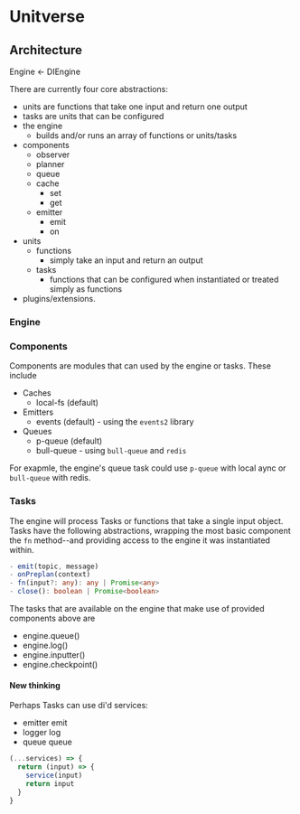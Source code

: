 # Unitverse

## Architecture

Engine
  <- DIEngine

There are currently four core abstractions:
- units are functions that take one input and return one output
- tasks are units that can be configured
- the engine
  - builds and/or runs an array of functions or units/tasks
- components
  - observer
  - planner
  - queue
  - cache
    - set
    - get
  - emitter
    - emit
    - on
- units
  - functions
    - simply take an input and return an output
  - tasks
    - functions that can be configured when instantiated or treated simply as functions
- plugins/extensions.

### Engine

### Components

Components are modules that can used by the engine or tasks. These include

- Caches
  - local-fs (default)
- Emitters
  - events (default) - using the `events2` library
- Queues
  - p-queue (default)
  - bull-queue - using `bull-queue` and `redis`

For exapmle, the engine's queue task could use `p-queue` with local aync or `bull-queue` with redis.

### Tasks

The engine will process Tasks or functions that take a single input object. Tasks have the following abstractions, wrapping the most basic component the `fn` method--and providing access to the engine it was instantiated within.

```ts
- emit(topic, message)
- onPreplan(context)
- fn(input?: any): any | Promise<any>
- close(): boolean | Promise<boolean>
```
The tasks that are available on the engine that make use of provided components above are
- engine.queue()
- engine.log()
- engine.inputter()
- engine.checkpoint()

#### New thinking
Perhaps Tasks can use di'd services:
- emitter emit
- logger log
- queue queue

```ts
(...services) => {
  return (input) => {
    service(input)
    return input
  }
}
